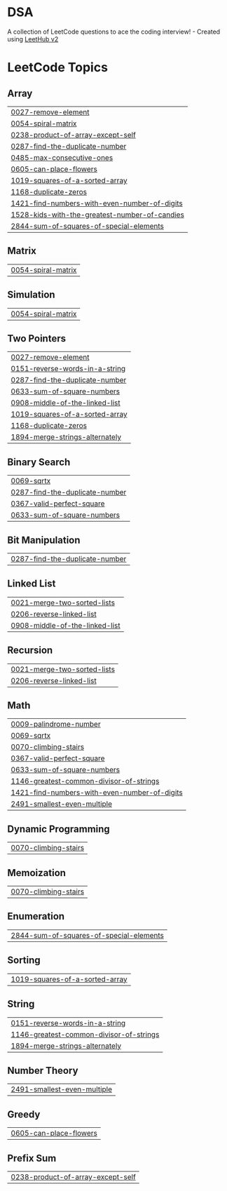 # DSA
A collection of LeetCode questions to ace the coding interview! - Created using [LeetHub v2](https://github.com/arunbhardwaj/LeetHub-2.0)

<!---LeetCode Topics Start-->
# LeetCode Topics
## Array
|  |
| ------- |
| [0027-remove-element](https://github.com/itsakshatsinghh/DSA/tree/master/0027-remove-element) |
| [0054-spiral-matrix](https://github.com/itsakshatsinghh/DSA/tree/master/0054-spiral-matrix) |
| [0238-product-of-array-except-self](https://github.com/itsakshatsinghh/DSA/tree/master/0238-product-of-array-except-self) |
| [0287-find-the-duplicate-number](https://github.com/itsakshatsinghh/DSA/tree/master/0287-find-the-duplicate-number) |
| [0485-max-consecutive-ones](https://github.com/itsakshatsinghh/DSA/tree/master/0485-max-consecutive-ones) |
| [0605-can-place-flowers](https://github.com/itsakshatsinghh/DSA/tree/master/0605-can-place-flowers) |
| [1019-squares-of-a-sorted-array](https://github.com/itsakshatsinghh/DSA/tree/master/1019-squares-of-a-sorted-array) |
| [1168-duplicate-zeros](https://github.com/itsakshatsinghh/DSA/tree/master/1168-duplicate-zeros) |
| [1421-find-numbers-with-even-number-of-digits](https://github.com/itsakshatsinghh/DSA/tree/master/1421-find-numbers-with-even-number-of-digits) |
| [1528-kids-with-the-greatest-number-of-candies](https://github.com/itsakshatsinghh/DSA/tree/master/1528-kids-with-the-greatest-number-of-candies) |
| [2844-sum-of-squares-of-special-elements](https://github.com/itsakshatsinghh/DSA/tree/master/2844-sum-of-squares-of-special-elements) |
## Matrix
|  |
| ------- |
| [0054-spiral-matrix](https://github.com/itsakshatsinghh/DSA/tree/master/0054-spiral-matrix) |
## Simulation
|  |
| ------- |
| [0054-spiral-matrix](https://github.com/itsakshatsinghh/DSA/tree/master/0054-spiral-matrix) |
## Two Pointers
|  |
| ------- |
| [0027-remove-element](https://github.com/itsakshatsinghh/DSA/tree/master/0027-remove-element) |
| [0151-reverse-words-in-a-string](https://github.com/itsakshatsinghh/DSA/tree/master/0151-reverse-words-in-a-string) |
| [0287-find-the-duplicate-number](https://github.com/itsakshatsinghh/DSA/tree/master/0287-find-the-duplicate-number) |
| [0633-sum-of-square-numbers](https://github.com/itsakshatsinghh/DSA/tree/master/0633-sum-of-square-numbers) |
| [0908-middle-of-the-linked-list](https://github.com/itsakshatsinghh/DSA/tree/master/0908-middle-of-the-linked-list) |
| [1019-squares-of-a-sorted-array](https://github.com/itsakshatsinghh/DSA/tree/master/1019-squares-of-a-sorted-array) |
| [1168-duplicate-zeros](https://github.com/itsakshatsinghh/DSA/tree/master/1168-duplicate-zeros) |
| [1894-merge-strings-alternately](https://github.com/itsakshatsinghh/DSA/tree/master/1894-merge-strings-alternately) |
## Binary Search
|  |
| ------- |
| [0069-sqrtx](https://github.com/itsakshatsinghh/DSA/tree/master/0069-sqrtx) |
| [0287-find-the-duplicate-number](https://github.com/itsakshatsinghh/DSA/tree/master/0287-find-the-duplicate-number) |
| [0367-valid-perfect-square](https://github.com/itsakshatsinghh/DSA/tree/master/0367-valid-perfect-square) |
| [0633-sum-of-square-numbers](https://github.com/itsakshatsinghh/DSA/tree/master/0633-sum-of-square-numbers) |
## Bit Manipulation
|  |
| ------- |
| [0287-find-the-duplicate-number](https://github.com/itsakshatsinghh/DSA/tree/master/0287-find-the-duplicate-number) |
## Linked List
|  |
| ------- |
| [0021-merge-two-sorted-lists](https://github.com/itsakshatsinghh/DSA/tree/master/0021-merge-two-sorted-lists) |
| [0206-reverse-linked-list](https://github.com/itsakshatsinghh/DSA/tree/master/0206-reverse-linked-list) |
| [0908-middle-of-the-linked-list](https://github.com/itsakshatsinghh/DSA/tree/master/0908-middle-of-the-linked-list) |
## Recursion
|  |
| ------- |
| [0021-merge-two-sorted-lists](https://github.com/itsakshatsinghh/DSA/tree/master/0021-merge-two-sorted-lists) |
| [0206-reverse-linked-list](https://github.com/itsakshatsinghh/DSA/tree/master/0206-reverse-linked-list) |
## Math
|  |
| ------- |
| [0009-palindrome-number](https://github.com/itsakshatsinghh/DSA/tree/master/0009-palindrome-number) |
| [0069-sqrtx](https://github.com/itsakshatsinghh/DSA/tree/master/0069-sqrtx) |
| [0070-climbing-stairs](https://github.com/itsakshatsinghh/DSA/tree/master/0070-climbing-stairs) |
| [0367-valid-perfect-square](https://github.com/itsakshatsinghh/DSA/tree/master/0367-valid-perfect-square) |
| [0633-sum-of-square-numbers](https://github.com/itsakshatsinghh/DSA/tree/master/0633-sum-of-square-numbers) |
| [1146-greatest-common-divisor-of-strings](https://github.com/itsakshatsinghh/DSA/tree/master/1146-greatest-common-divisor-of-strings) |
| [1421-find-numbers-with-even-number-of-digits](https://github.com/itsakshatsinghh/DSA/tree/master/1421-find-numbers-with-even-number-of-digits) |
| [2491-smallest-even-multiple](https://github.com/itsakshatsinghh/DSA/tree/master/2491-smallest-even-multiple) |
## Dynamic Programming
|  |
| ------- |
| [0070-climbing-stairs](https://github.com/itsakshatsinghh/DSA/tree/master/0070-climbing-stairs) |
## Memoization
|  |
| ------- |
| [0070-climbing-stairs](https://github.com/itsakshatsinghh/DSA/tree/master/0070-climbing-stairs) |
## Enumeration
|  |
| ------- |
| [2844-sum-of-squares-of-special-elements](https://github.com/itsakshatsinghh/DSA/tree/master/2844-sum-of-squares-of-special-elements) |
## Sorting
|  |
| ------- |
| [1019-squares-of-a-sorted-array](https://github.com/itsakshatsinghh/DSA/tree/master/1019-squares-of-a-sorted-array) |
## String
|  |
| ------- |
| [0151-reverse-words-in-a-string](https://github.com/itsakshatsinghh/DSA/tree/master/0151-reverse-words-in-a-string) |
| [1146-greatest-common-divisor-of-strings](https://github.com/itsakshatsinghh/DSA/tree/master/1146-greatest-common-divisor-of-strings) |
| [1894-merge-strings-alternately](https://github.com/itsakshatsinghh/DSA/tree/master/1894-merge-strings-alternately) |
## Number Theory
|  |
| ------- |
| [2491-smallest-even-multiple](https://github.com/itsakshatsinghh/DSA/tree/master/2491-smallest-even-multiple) |
## Greedy
|  |
| ------- |
| [0605-can-place-flowers](https://github.com/itsakshatsinghh/DSA/tree/master/0605-can-place-flowers) |
## Prefix Sum
|  |
| ------- |
| [0238-product-of-array-except-self](https://github.com/itsakshatsinghh/DSA/tree/master/0238-product-of-array-except-self) |
<!---LeetCode Topics End-->
